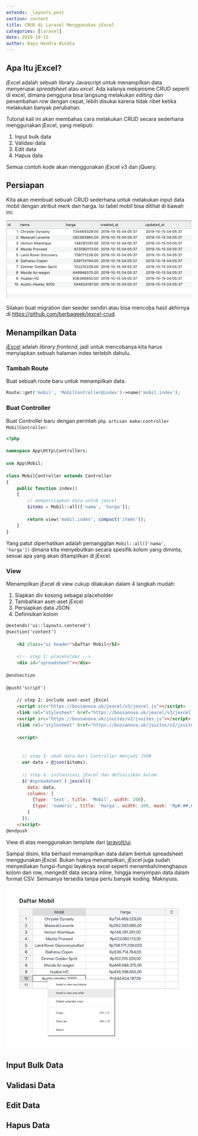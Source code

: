 ```yaml
---
extends: _layouts.post
section: content
title: CRUD di Laravel Menggunakan jExcel
categories: [laravel]
date: 2019-10-15
author: Bayu Hendra Winata
---
```


## Apa Itu jExcel?

jExcel adalah sebuah library Javascript untuk menampilkan data menyerupai *spreadsheet* atau *excel*. Ada kalanya mekanisme CRUD seperti di excel, dimana pengguna bisa langsung melakukan *editing* dan penambahan *row* dengan cepat, lebih disukai karena tidak ribet ketika melakukan banyak perubahan.

Tutorial kali ini akan membahas cara melakukan CRUD secara sederhana menggunakan jExcel, yang meliputi:

1. Input bulk data 
2. Validasi data
3. Edit data
4. Hapus data

Semua contoh kode akan menggunakan jExcel v3 dan jQuery.

## Persiapan

Kita akan membuat sebuah CRUD sederhana untuk melakukan input data mobil dengan atribut merk dan harga. Isi tabel mobil bisa dilihat di bawah ini:

![image-20191015121557713](../assets/uploads/image-20191015121557713-1116567.png)

Silakan buat migration dan seeder sendiri atau bisa mencoba hasil akhirnya di https://github.com/berbageek/jexcel-crud.

## Menampilkan Data

[jExcel](https://bossanova.uk/jexcel/v3/) adalah *library frontend*, jadi untuk mencobanya kita harus menyiapkan sebuah halaman index terlebih dahulu.

### Tambah Route

Buat sebuah route baru untuk menampilkan data:

```php
Route::get('mobil', 'MobilController@index')->name('mobil.index');
```

### Buat Controller

Buat Controller baru dengan perintah `php artisan make:controller MobilController`:

```php
<?php

namespace App\Http\Controllers;

use App\Mobil;

class MobilController extends Controller
{
    public function index()
    {
        // mempersiapkan data untuk jexcel
        $items = Mobil::all(['nama', 'harga']);

        return view('mobil.index', compact('items'));
    }
}
```

Yang patut diperhatikan adalah pemanggilan `Mobil::all(['nama', 'harga'])` dimana kita menyebutkan secara spesifik kolom yang diminta, sesuai apa yang akan ditampilkan di jExcel.

### View

Menampilkan jExcel di view cukup dilakukan dalam 4 langkah mudah:

1. Siapkan div kosong sebagai placeholder
2. Tambahkan aset-aset jExcel
3. Persiapkan data JSON
4. Definisikan kolom

```html
@extends('ui::layouts.centered')
@section('content')

    <h2 class="ui header">Daftar Mobil</h2>

    <!-- step 1: placeholder -->
    <div id="spreadsheet"></div>

@endsection

@push('script')

    // step 2: include aset-aset jExcel
    <script src="https://bossanova.uk/jexcel/v3/jexcel.js"></script>
    <link rel="stylesheet" href="https://bossanova.uk/jexcel/v3/jexcel.css" type="text/css"/>
    <script src="https://bossanova.uk/jsuites/v2/jsuites.js"></script>
    <link rel="stylesheet" href="https://bossanova.uk/jsuites/v2/jsuites.css" type="text/css"/>

    <script>


      // step 3: ubah data dari Controller menjadi JSON
      var data = @json($items);

      // step 4: instansiasi jExcel dan definisikan kolom      
      $('#spreadsheet').jexcel({
        data: data,
        columns: [
          {type: 'text', title: 'Mobil', width: 200},
          {type: 'numeric', title: 'Harga', width: 300, mask: 'Rp#.##,00', decimal: ','},
        ]
      });
    </script>
@endpush
```

View di atas menggunakan template dari [laravolt/ui](https://github.com/laravolt/ui).

Sampai disini, kita berhasil menampilkan data dalam bentuk spreadsheet menggunakan jExcel. Bukan hanya menampilkan, jExcel juga sudah menyediakan fungsi-fungsi layaknya excel seperti menambah/menghapus kolom dan row, mengedit data secara inline, hingga menyimpan data dalam format CSV. Semuanya tersedia tanpa perlu banyak koding. Maknyuss.

![image-20191015115119884](../assets/uploads/image-20191015115119884-1115081.png)



## Input Bulk Data

## Validasi Data

## Edit Data

## Hapus Data